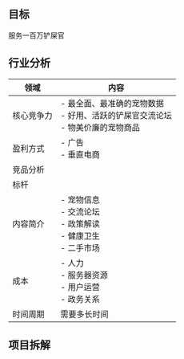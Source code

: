 ## 目标
服务一百万铲屎官


## 行业分析

|领域|内容| 
|---|---|
|核心竞争力| - 最全面、最准确的宠物数据<br> - 好用、活跃的铲屎官交流论坛<br> - 物美价廉的宠物商品<br>|
|盈利方式| - 广告<br> - 垂直电商<br>|
|竞品分析| |
|标杆| |
|内容简介 | - 宠物信息<br> - 交流论坛<br> - 政策解读<br> - 健康卫生<br> - 二手市场<br> | 
|成本|- 人力<br> - 服务器资源<br> - 用户运营<br> - 政务关系<br>|
|时间周期|需要多长时间|



## 项目拆解
